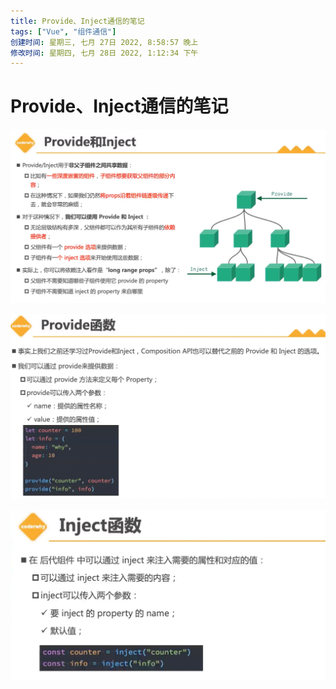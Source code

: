 ```yaml
---
title: Provide、Inject通信的笔记
tags: ["Vue", "组件通信"]
创建时间: 星期三, 七月 27日 2022, 8:58:57 晚上
修改时间: 星期四, 七月 28日 2022, 1:12:34 下午
---
```


# Provide、Inject通信的笔记
![](https://raw.githubusercontent.com/Hbisedm/my-blob-picGo/main/img/202206091607486.png)



![](https://raw.githubusercontent.com/Hbisedm/my-blob-picGo/main/img/202206141719530.png)



![](https://raw.githubusercontent.com/Hbisedm/my-blob-picGo/main/img/202206141719433.png)